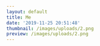 ```yaml
---
layout: default
title: Me
date: '2019-11-25 20:51:48'
thumbnail: /images/uploads/2.png
preview: /images/uploads/2.png
---
```


